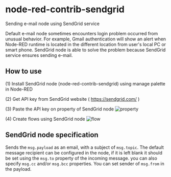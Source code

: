 # node-red-contrib-sendgrid

Sending e-mail node using SendGrid service

Default e-mail node sometimes encounters login problem occurred from unusual behavior. For example, Gmail authentication will show an alert when Node-RED runtime is located in the different location from user's local PC or smart phone. SendGrid node is able to solve the problem because SendGrid service ensures sending e-mail.

## How to use 
(1) Install SendGrid node (node-red-contrib-sendgrid) using manage palette in Node-RED

(2) Get API key from SendGrid website ( https://sendgrid.com/ )

(3) Paste the API key on property of SendGrid node
![property](https://github.com/zuhito/node-red-contrib-sendgrid/raw/master/property.png)

(4) Create flows using SendGrid node
![flow](https://github.com/zuhito/node-red-contrib-sendgrid/raw/master/flow.png)

## SendGrid node specification
Sends the <code>msg.payload</code> as an email, with a subject of <code>msg.topic</code>. The default message recipient can be configured in the node, if it is left blank it should be set using the <code>msg.to</code> property of the incoming message. you can also specify <code>msg.cc</code> and/or <code>msg.bcc</code> properties. You can set sender of <code>msg.from</code> in the payload.
